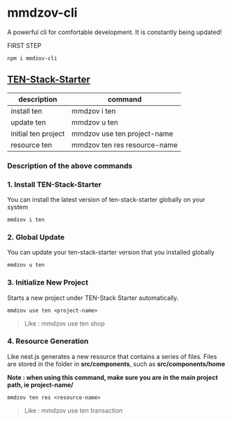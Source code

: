 # mmdzov-cli
A powerful cli for comfortable development. It is constantly being updated!

FIRST STEP 
```npm
npm i mmdzov-cli
```

## [TEN-Stack-Starter](https://github.com/mytls/ten-stack-starter)

| description         	| command                      	|
|---------------------	|------------------------------	|
| install ten         	| mmdzov i ten                 	|
| update ten          	| mmdzov u ten                 	|
| initial ten project 	| mmdzov use ten project-name  	|
| resource ten        	| mmdzov ten res resource-name 	|


### Description of the above commands


### 1. Install TEN-Stack-Starter

You can install the latest version of ten-stack-starter globally on your system

```npm 
mmdzov i ten
```

### 2. Global Update

You can update your ten-stack-starter version that you installed globally

```npm 
mmdzov u ten
```

### 3. Initialize New Project

Starts a new project under TEN-Stack Starter automatically.

```npm 
mmdzov use ten <project-name>
```
> Like : mmdzov use ten shop

### 4. Resource Generation

Like nest.js generates a new resource that contains a series of files.
Files are stored in the folder in **src/components**, such as
**src/components/home**

 __Note : when using this command, make sure you are in the main project path, ie project-name/__

```npm 
mmdzov ten res <resource-name>
```

> Like : mmdzov use ten transaction
